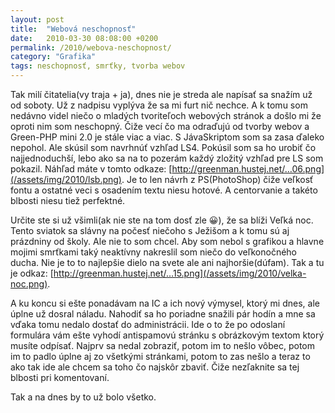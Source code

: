 ```yaml
---
layout: post
title:  "Webová neschopnosť"
date:   2010-03-30 08:08:00 +0200
permalink: /2010/webova-neschopnost/
category: "Grafika"
tags: neschopnosť, smrťky, tvorba webov
---
```

Tak milí čitatelia(vy traja + ja), dnes nie je streda ale napísať sa snažím už od soboty. Už z nadpisu vyplýva že sa mi furt nič nechce. A k tomu som nedávno videl niečo o mladých tvoriteľoch webových stránok a došlo mi že oproti nim som neschopný. Čiže vecí čo ma odraďujú od tvorby webov a Green-PHP mini 2.0 je stále viac a viac. S JávaSkriptom som sa zasa ďaleko nepohol. Ale skúsil som navrhnúť vzhľad LS4. Pokúsil som sa ho urobiť čo najjednoduchší, lebo ako sa na to pozerám každý zložitý vzhľad pre LS som pokazil. Náhľad máte v tomto odkaze: [http://greenman.hustej.net/…06.png](/assets/img/2010/lsb.png). Je to len návrh z PS(PhotoShop) čiže veľkosť fontu a ostatné veci s osadením textu niesu hotové. A centorvanie a takéto blbosti niesu tiež perfektné.

Určite ste si už všimli(ak nie ste na tom dosť zle 😀), že sa blíži Veľká noc. Tento sviatok sa slávny na počesť niečoho s Ježišom a k tomu sú aj prázdniny od školy. Ale nie to som chcel. Aby som nebol s grafikou a hlavne mojimi smrťkami taký neaktívny nakreslil som niečo do veľkonočného ducha. Nie je to to najlepšie dielo na svete ale ani najhoršie(dúfam). Tak a tu je odkaz: [http://greenman.hustej.net/…15.png](/assets/img/2010/velka-noc.png).

A ku koncu si ešte ponadávam na IC a ich nový výmysel, ktorý mi dnes, ale úplne už dosral náladu. Nahodiť sa ho poriadne snažili pár hodín a mne sa vďaka tomu nedalo dostať do administrácii. Ide o to že po odoslaní formulára vám ešte vyhodí antispamovú stránku s obrázkovým textom ktorý musíte odpísať. Najprv sa nedal zobraziť, potom im to nešlo vôbec, potom im to padlo úplne aj zo všetkými stránkami, potom to zas nešlo a teraz to ako tak ide ale chcem sa toho čo najskôr zbaviť. Čiže nezľaknite sa tej blbosti pri komentovaní.

Tak a na dnes by to už bolo všetko.
